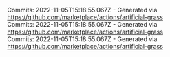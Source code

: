 Commits: 2022-11-05T15:18:55.067Z - Generated via https://github.com/marketplace/actions/artificial-grass
<br>
Commits: 2022-11-05T15:18:55.067Z - Generated via https://github.com/marketplace/actions/artificial-grass
<br>
Commits: 2022-11-05T15:18:55.067Z - Generated via https://github.com/marketplace/actions/artificial-grass
<br>
